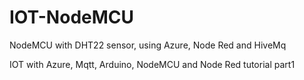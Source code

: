 # IOT-NodeMCU
NodeMCU with DHT22 sensor, using Azure, Node Red and HiveMq

IOT with Azure, Mqtt, Arduino, NodeMCU and Node Red tutorial part1

